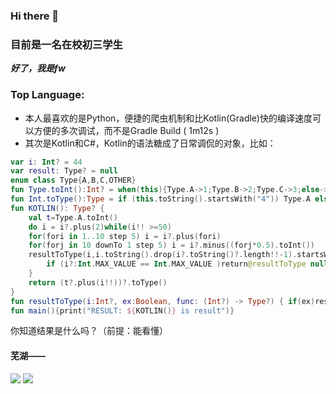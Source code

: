 ### Hi there 👋

### 目前是一名在校初三学生

***好了，我是fw***

### Top Language:

- 本人最喜欢的是Python，便捷的爬虫机制和比Kotlin(Gradle)快的编译速度可以方便的多次调试，而不是Gradle Build ( 1m12s )  
- 其次是Kotlin和C#，Kotlin的语法糖成了日常调侃的对象，比如：
```kotlin
var i: Int? = 44
var result: Type? = null
enum class Type{A,B,C,OTHER}
fun Type.toInt():Int? = when(this){Type.A->1;Type.B->2;Type.C->3;else->null}
fun Int.toType():Type = if (this.toString().startsWith("4")) Type.A else Type.OTHER
fun KOTLIN(): Type? {
    val t=Type.A.toInt()
    do i = i?.plus(2)while(i!! >=50)
    for(fori in 1..10 step 5) i = i?.plus(fori)
    for(forj in 10 downTo 1 step 5) i = i?.minus((forj*0.5).toInt())
    resultToType(i,i.toString().drop(i?.toString()?.length!!-1).startsWith('1')) {
        if (i?:Int.MAX_VALUE == Int.MAX_VALUE )return@resultToType null else return@resultToType i?.toType()
    }
    return (t?.plus(i!!))?.toType()
}
fun resultToType(i:Int?, ex:Boolean, func: (Int?) -> Type?) { if(ex)result=func(i) }
fun main(){print("RESULT: ${KOTLIN()} is result")}
```
你知道结果是什么吗？（前提：能看懂）

#### 芜湖——
![](https://github-readme-stats.vercel.app/api?username=awesomehhhhh&show_icons=true&icon_color=CE1D2D&text_color=718096&bg_color=ffffff)
![](https://visitor-badge.glitch.me/badge?page_id=awesomehhhhh)
